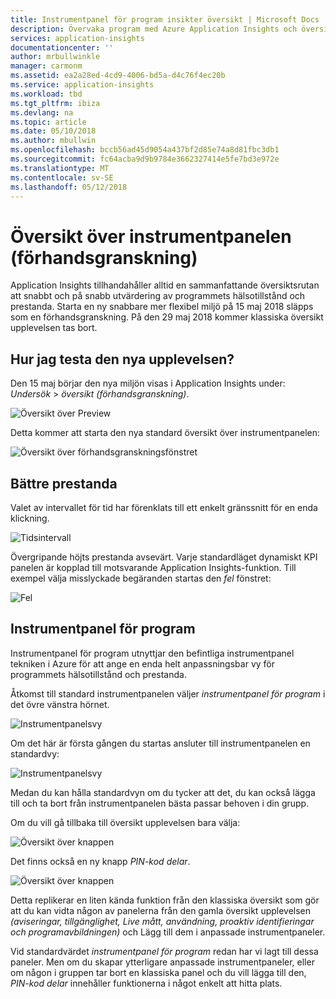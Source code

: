 ```yaml
---
title: Instrumentpanel för program insikter översikt | Microsoft Docs
description: Övervaka program med Azure Application Insights och översikt över instrumentpanelen.
services: application-insights
documentationcenter: ''
author: mrbullwinkle
manager: carmonm
ms.assetid: ea2a28ed-4cd9-4006-bd5a-d4c76f4ec20b
ms.service: application-insights
ms.workload: tbd
ms.tgt_pltfrm: ibiza
ms.devlang: na
ms.topic: article
ms.date: 05/10/2018
ms.author: mbullwin
ms.openlocfilehash: bccb56ad45d9054a437bf2d85e74a8d81fbc3db1
ms.sourcegitcommit: fc64acba9d9b9784e3662327414e5fe7bd3e972e
ms.translationtype: MT
ms.contentlocale: sv-SE
ms.lasthandoff: 05/12/2018
---
```

# <a name="overview-dashboard-preview"></a>Översikt över instrumentpanelen (förhandsgranskning)

Application Insights tillhandahåller alltid en sammanfattande översiktsrutan att snabbt och på snabb utvärdering av programmets hälsotillstånd och prestanda. Starta en ny snabbare mer flexibel miljö på 15 maj 2018 släpps som en förhandsgranskning. På den 29 maj 2018 kommer klassiska översikt upplevelsen tas bort.

## <a name="how-do-i-test-out-the-new-experience"></a>Hur jag testa den nya upplevelsen?

Den 15 maj börjar den nya miljön visas i Application Insights under: _Undersök_ > _översikt (förhandsgranskning)_.

![Översikt över Preview](.\media\app-insights-overview-dashboard\01.png)

Detta kommer att starta den nya standard översikt över instrumentpanelen:

![Översikt över förhandsgranskningsfönstret](.\media\app-insights-overview-dashboard\02.png)

## <a name="better-performance"></a>Bättre prestanda

Valet av intervallet för tid har förenklats till ett enkelt gränssnitt för en enda klickning.

![Tidsintervall](.\media\app-insights-overview-dashboard\04.png)

Övergripande höjts prestanda avsevärt. Varje standardläget dynamiskt KPI panelen är kopplad till motsvarande Application Insights-funktion. Till exempel välja misslyckade begäranden startas den _fel_ fönstret:

![Fel](.\media\app-insights-overview-dashboard\03.png)

## <a name="application-dashboard"></a>Instrumentpanel för program

Instrumentpanel för program utnyttjar den befintliga instrumentpanel tekniken i Azure för att ange en enda helt anpassningsbar vy för programmets hälsotillstånd och prestanda.

Åtkomst till standard instrumentpanelen väljer _instrumentpanel för program_ i det övre vänstra hörnet.

![Instrumentpanelsvy](.\media\app-insights-overview-dashboard\0009.png)

Om det här är första gången du startas ansluter till instrumentpanelen en standardvy:

![Instrumentpanelsvy](.\media\app-insights-overview-dashboard\06.png)

Medan du kan hålla standardvyn om du tycker att det, du kan också lägga till och ta bort från instrumentpanelen bästa passar behoven i din grupp.

Om du vill gå tillbaka till översikt upplevelsen bara välja:

![Översikt över knappen](.\media\app-insights-overview-dashboard\07.png)

Det finns också en ny knapp _PIN-kod delar_.

![Översikt över knappen](.\media\app-insights-overview-dashboard\008.png)

Detta replikerar en liten kända funktion från den klassiska översikt som gör att du kan vidta någon av panelerna från den gamla översikt upplevelsen _(aviseringar, tillgänglighet, Live mått, användning, proaktiv identifieringar och programavbildningen)_ och Lägg till dem i anpassade instrumentpaneler. 

Vid standardvärdet _instrumentpanel för program_ redan har vi lagt till dessa paneler. Men om du skapar ytterligare anpassade instrumentpaneler, eller om någon i gruppen tar bort en klassiska panel och du vill lägga till den, _PIN-kod delar_ innehåller funktionerna i något enkelt att hitta plats.
